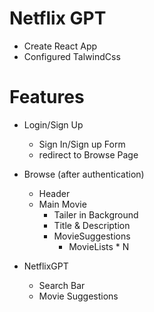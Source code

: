 # Netflix GPT

- Create React App
- Configured TalwindCss

# Features
- Login/Sign Up
   - Sign In/Sign up Form
   - redirect to Browse Page
- Browse (after authentication)
   - Header
   - Main Movie
      - Tailer in Background
      - Title & Description
      - MovieSuggestions
         - MovieLists * N

- NetflixGPT 
   - Search Bar
   - Movie Suggestions        